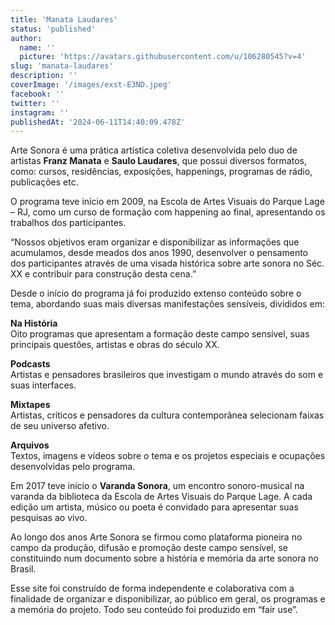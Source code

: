 ```yaml
---
title: 'Manata Laudares'
status: 'published'
author:
  name: ''
  picture: 'https://avatars.githubusercontent.com/u/106280545?v=4'
slug: 'manata-laudares'
description: ''
coverImage: '/images/exst-E3ND.jpeg'
facebook: ''
twitter: ''
instagram: ''
publishedAt: '2024-06-11T14:40:09.478Z'
---
```


Arte Sonora é uma prática artística coletiva desenvolvida pelo duo de artistas **Franz Manata** e **Saulo Laudares**, que possui diversos formatos, como: cursos, residências, exposições, happenings, programas de rádio, publicações etc.

O programa teve início em 2009, na Escola de Artes Visuais do Parque Lage – RJ, como um curso de formação com happening ao final, apresentando os trabalhos dos participantes.

“Nossos objetivos eram organizar e disponibilizar as informações que acumulamos, desde meados dos anos 1990, desenvolver o pensamento dos participantes através de uma visada histórica sobre arte sonora no Séc. XX e contribuir para construção desta cena.”

Desde o início do programa já foi produzido extenso conteúdo sobre o tema, abordando suas mais diversas manifestações sensíveis, divididos em:

**Na História** \
Oito programas que apresentam a formação deste campo sensível, suas principais questões, artistas e obras do século XX.

**Podcasts** \
Artistas e pensadores brasileiros que investigam o mundo através do som e suas interfaces.

**Mixtapes** \
Artistas, críticos e pensadores da cultura contemporânea selecionam faixas de seu universo afetivo.

**Arquivos** \
Textos, imagens e vídeos sobre o tema e os projetos especiais e ocupações desenvolvidas pelo programa.

Em 2017 teve início o **Varanda Sonora**, um encontro sonoro-musical na varanda da biblioteca da Escola de Artes Visuais do Parque Lage. A cada edição um artista, músico ou poeta é convidado para apresentar suas pesquisas ao vivo.

Ao longo dos anos Arte Sonora se firmou como plataforma pioneira no campo da produção, difusão e promoção deste campo sensível, se constituindo num documento sobre a história e memória da arte sonora no Brasil.

Esse site foi construído de forma independente e colaborativa com a finalidade de organizar e disponibilizar, ao público em geral, os programas e a memória do projeto. Todo seu conteúdo foi produzido em “fair use”.